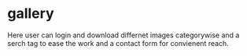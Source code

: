 # gallery

Here user can login and download differnet images categorywise and a serch tag to ease the work and a contact form for convienent reach. 
